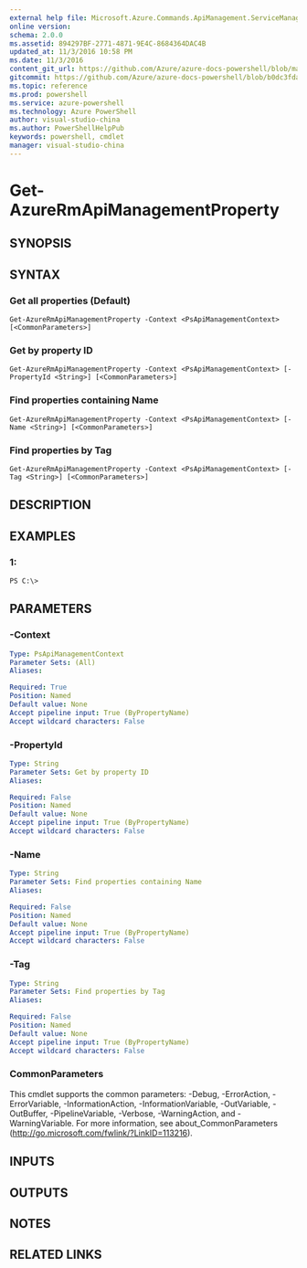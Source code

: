 ```yaml
---
external help file: Microsoft.Azure.Commands.ApiManagement.ServiceManagement.dll-Help.xml
online version: 
schema: 2.0.0
ms.assetid: 894297BF-2771-4871-9E4C-8684364DAC4B
updated_at: 11/3/2016 10:58 PM
ms.date: 11/3/2016
content_git_url: https://github.com/Azure/azure-docs-powershell/blob/master/azureps-cmdlets-docs/ResourceManager/AzureRM.ApiManagement/v3.0.0/Get-AzureRmApiManagementProperty.md
gitcommit: https://github.com/Azure/azure-docs-powershell/blob/b0dc3fda3721a600f2fff31599b45845d71f44f4/azureps-cmdlets-docs/ResourceManager/AzureRM.ApiManagement/v3.0.0/Get-AzureRmApiManagementProperty.md
ms.topic: reference
ms.prod: powershell
ms.service: azure-powershell
ms.technology: Azure PowerShell
author: visual-studio-china
ms.author: PowerShellHelpPub
keywords: powershell, cmdlet
manager: visual-studio-china
---
```


# Get-AzureRmApiManagementProperty

## SYNOPSIS

## SYNTAX

### Get all properties (Default)
```
Get-AzureRmApiManagementProperty -Context <PsApiManagementContext> [<CommonParameters>]
```

### Get by property ID
```
Get-AzureRmApiManagementProperty -Context <PsApiManagementContext> [-PropertyId <String>] [<CommonParameters>]
```

### Find properties containing Name
```
Get-AzureRmApiManagementProperty -Context <PsApiManagementContext> [-Name <String>] [<CommonParameters>]
```

### Find properties by Tag
```
Get-AzureRmApiManagementProperty -Context <PsApiManagementContext> [-Tag <String>] [<CommonParameters>]
```

## DESCRIPTION

## EXAMPLES

### 1:
```
PS C:\>
```

## PARAMETERS

### -Context
```yaml
Type: PsApiManagementContext
Parameter Sets: (All)
Aliases: 

Required: True
Position: Named
Default value: None
Accept pipeline input: True (ByPropertyName)
Accept wildcard characters: False
```

### -PropertyId
```yaml
Type: String
Parameter Sets: Get by property ID
Aliases: 

Required: False
Position: Named
Default value: None
Accept pipeline input: True (ByPropertyName)
Accept wildcard characters: False
```

### -Name
```yaml
Type: String
Parameter Sets: Find properties containing Name
Aliases: 

Required: False
Position: Named
Default value: None
Accept pipeline input: True (ByPropertyName)
Accept wildcard characters: False
```

### -Tag
```yaml
Type: String
Parameter Sets: Find properties by Tag
Aliases: 

Required: False
Position: Named
Default value: None
Accept pipeline input: True (ByPropertyName)
Accept wildcard characters: False
```

### CommonParameters
This cmdlet supports the common parameters: -Debug, -ErrorAction, -ErrorVariable, -InformationAction, -InformationVariable, -OutVariable, -OutBuffer, -PipelineVariable, -Verbose, -WarningAction, and -WarningVariable. For more information, see about_CommonParameters (http://go.microsoft.com/fwlink/?LinkID=113216).

## INPUTS

## OUTPUTS

## NOTES

## RELATED LINKS


